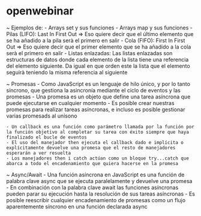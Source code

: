 # openwebinar

~ Ejemplos de:
    - Arrays set y sus funciones
    - Arrays map y sus funciones
    - Pilas (LIFO):
        Last In First Out => Eso quiere decir que el último elemento que se ha añadido a la pila serà el primero en salir
    - Cola (FIFO):
        First In First Out => Eso quiere decir que el primer elemento que se ha añadido a la cola serà el primero en salir
    - Listas enlazadas:
        Las listas enlazadas son estructuras de datos donde cada elemento de la lista tiene una referencia del elemento siguiente. Da igual en que orden este la lista que el elemento seguirà teniendo la misma referencia al siguiente

~ Promesas
    - Como JavaScript es un lenguaje de hilo único, y por lo tanto síncrono, que gestiona la asincronía mediante el ciclo de eventos y las promesas
    - Una promesa es un objeto que define una tarea asíncrona que puede ejecutarse en cualquier momento
    - Es posible crear nuestras promesas para realizar tareas asíncronas, e incluso es posible gestionar varias promesads al unísono

    - Un callback es una función como parámetro llamada por la función por la función objetivo al completar su tarea con éxito siempre que haya finalizado el bucle de eventos
    - El uso del manejador then ejecuta el callback dado e implícita o explícitamente devuelve una promesa que el resto de manejadores esperarán a ver resuelta
    - Los manejadores then i catch actúan como un bloque try...catch que abarca a todo el encadenamiento que quiera hacerse en la promesa

~ Async/Await
    - Una función asíncrona en JavaScript es una función de palabra clave async que se ejecuta paralelamente y devuelve una promesa
    - En combinación con la palabra clave await las funciones asíncronas pueden parar su ejecución hasta la resolución de sus tareas asíncronas
    - Es posible reescribir cualquier encadenamiento de promesas como un flujo aparentemente síncrono en una función declarada async